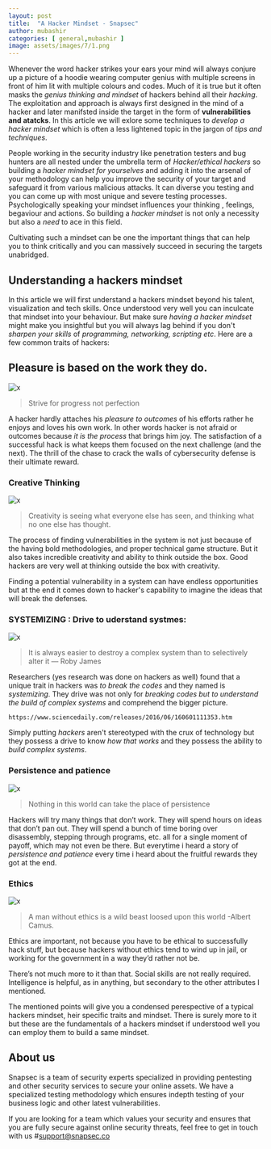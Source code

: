 ```yaml
---
layout: post
title:  "A Hacker Mindset - Snapsec"
author: mubashir
categories: [ general,mubashir ]
image: assets/images/7/1.png
---
```



Whenever the word hacker strikes your ears  your mind will always conjure up a picture of a hoodie wearing computer genius with multiple screens in front of him lit with multiple colours and codes. Much of it is true but it often masks the *genius thinking and mindset* of hackers behind all their *hacking*. The exploitation and approach is always first designed in the mind of a hacker and later manifsted inside the target in the  form of **vulnerabilities and atatcks**. In this article we will exlore some techniques to *develop a hacker mindset* which is often a less lightened topic in the jargon of *tips and techniques*.


People working in the security industry like penetration testers and  bug hunters are all nested under the umbrella term of *Hacker/ethical hackers* so building a *hacker mindset for yourselves* and adding it into the arsenal of your methodology can help you improve the security of  your target and safeguard it from various malicious attacks. It can diverse you testing and you can come up with most unique and severe testing processes.  Psychologically speaking your mindset influences your  thinking , feelings, begaviour and actions. So building a *hacker mindset* is not only a necessity but also a *need* to ace in this field.

Cultivating such a mindset can be one the important things that can help you to think critically and you can massively succeed in securing the targets unabridged.

## Understanding a hackers mindset


In this article we will first understand a hackers mindset beyond his talent, visualization and tech skills. Once understood very well you can inculcate that mindset into your behaviour. But make sure  *having a hacker mindset*  might make you insightful but you will always lag behind if you don't *sharpen your skills* of *programming, networking, scripting etc*. Here are a few common traits  of hackers:

## Pleasure is based on the work they do.

![x](/blog/assets/images/7/2.png)


> Strive for progress not perfection

A hacker hardly attaches his *pleasure to  outcomes* of his efforts rather he enjoys and loves his own work. In other words hacker is not afraid or outcomes because *it is the process*  that brings him joy. The satisfaction of a successful hack is what keeps them focused on the next challenge (and the next). The thrill of the chase to crack the walls of cybersecurity defense is their ultimate reward.

### Creative Thinking

![x](/blog/assets/images/7/3.png)

> Creativity is seeing what everyone else has seen, and thinking what no one else has thought.

The process of  finding vulnerabilities in the system is not just because of the having bold methodologies, and proper technical game structure. But it also takes incredible creativity and ability to think outside the box.
Good hackers are very well at thinking outside the box with creativity.

Finding a potential vulnerability in a system can have endless opportunities but at the end it comes down to hacker's capability to imagine the ideas that will break the defenses.

### SYSTEMIZING : Drive to uderstand systmes: 

![x](/blog/assets/images/7/4.png)


>  It is always easier to destroy a complex system than to selectively alter it ― Roby James

Researchers (yes research was done on hackers as well) found that a unique trait in hackers was *to break the codes* and they named is *systemizing*. They drive was not only for *breaking codes but to understand the build of complex systems* and comprehend the bigger picture. 

`https://www.sciencedaily.com/releases/2016/06/160601111353.htm`

Simply putting *hackers* aren't stereotyped with the crux of technology but they possess a drive to know *how that works* and they possess the ability to *build complex systems*.

### Persistence and patience

![x](/blog/assets/images/7/5.png)


> Nothing in this world can take the place of persistence 

Hackers will try many things that don’t work. They  will spend hours on ideas that don’t pan out. They will spend a bunch of time boring over disassembly, stepping through programs, etc. all for a single moment of payoff, which may not even be there. But everytime i heard a story of *persistence and patience* every time i heard about the fruitful rewards they got at the end.

### Ethics

![x](/blog/assets/images/7/6.png)



> A man without ethics is a wild beast loosed upon this world -Albert Camus.

Ethics are important, not because you have to be ethical to successfully hack stuff, but because hackers without ethics tend to wind up in jail, or working for the government in a way they’d rather not be.

There’s not much more to it than that. Social skills are not really required. Intelligence is helpful, as in anything, but secondary to the other attributes I mentioned.

The mentioned points will give you a condensed perespective of a typical hackers mindset, heir specific traits and mindset. There is surely more to it but these are the fundamentals of a hackers mindset if understood well you can employ them to build a same mindset.


## About us
Snapsec is a team of security experts specialized in providing pentesting and other security services to secure your online assets. We have a specialized testing methodology which ensures indepth testing of your business logic and other latest vulnerabilities.

If you are looking for a team which values your security and ensures that you are fully secure against online security threats, feel free to get in touch with us #support@snapsec.co
